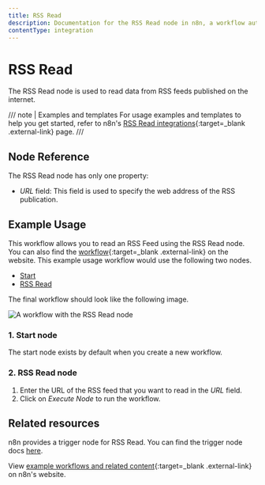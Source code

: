 ```yaml
---
title: RSS Read
description: Documentation for the RSS Read node in n8n, a workflow automation platform. Includes guidance on usage, and links to examples.
contentType: integration
---
```


# RSS Read

The RSS Read node is used to read data from RSS feeds published on the internet.

/// note | Examples and templates
For usage examples and templates to help you get started, refer to n8n's [RSS Read integrations](https://n8n.io/integrations/rss-read/){:target=_blank .external-link} page.
///

## Node Reference

The RSS Read node has only one property:

- *URL* field: This field is used to specify the web address of the RSS publication.

## Example Usage

This workflow allows you to read an RSS Feed using the RSS Read node. You can also find the [workflow](https://n8n.io/workflows/583){:target=_blank .external-link} on the website. This example usage workflow would use the following two nodes.
- [Start](/integrations/builtin/core-nodes/n8n-nodes-base.start/)
- [RSS Read]()


The final workflow should look like the following image.

![A workflow with the RSS Read node](/_images/integrations/builtin/core-nodes/rssfeedread/workflow.png)

### 1. Start node

The start node exists by default when you create a new workflow.

### 2. RSS Read node

1. Enter the URL of the RSS feed that you want to read in the *URL* field.
2. Click on *Execute Node* to run the workflow.

## Related resources

n8n provides a trigger node for RSS Read. You can find the trigger node docs [here](/integrations/builtin/trigger-nodes/n8n-nodes-base.rssfeedreadtrigger/).

View [example workflows and related content](https://n8n.io/integrations/rss-read/){:target=_blank .external-link} on n8n's website.



